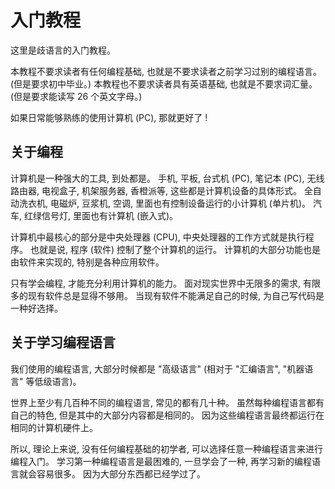 # 入门教程

这里是歧语言的入门教程。

本教程不要求读者有任何编程基础, 也就是不要求读者之前学习过别的编程语言。
(但是要求初中毕业。)
本教程也不要求读者具有英语基础, 也就是不要求词汇量。
(但是要求能读写 26 个英文字母。)

如果日常能够熟练的使用计算机 (PC), 那就更好了 !


## 关于编程

计算机是一种强大的工具, 到处都是。
手机, 平板, 台式机 (PC), 笔记本 (PC), 无线路由器, 电视盒子, 机架服务器, 香橙派等,
这些都是计算机设备的具体形式。
全自动洗衣机, 电磁炉, 豆浆机, 空调, 里面也有控制设备运行的小计算机 (单片机)。
汽车, 红绿信号灯, 里面也有计算机 (嵌入式)。

计算机中最核心的部分是中央处理器 (CPU), 中央处理器的工作方式就是执行程序。
也就是说, 程序 (软件) 控制了整个计算机的运行。
计算机的大部分功能也是由软件来实现的, 特别是各种应用软件。

只有学会编程, 才能充分利用计算机的能力。
面对现实世界中无限多的需求, 有限多的现有软件总是显得不够用。
当现有软件不能满足自己的时候, 为自己写代码是一种好选择。


## 关于学习编程语言

我们使用的编程语言, 大部分时候都是 "高级语言"
(相对于 "汇编语言", "机器语言" 等低级语言)。

世界上至少有几百种不同的编程语言, 常见的都有几十种。
虽然每种编程语言都有自己的特色, 但是其中的大部分内容都是相同的。
因为这些编程语言最终都运行在相同的计算机硬件上。

所以, 理论上来说, 没有任何编程基础的初学者,
可以选择任意一种编程语言来进行编程入门。
学习第一种编程语言是最困难的, 一旦学会了一种, 再学习新的编程语言就会容易很多。
因为大部分东西都已经学过了。
